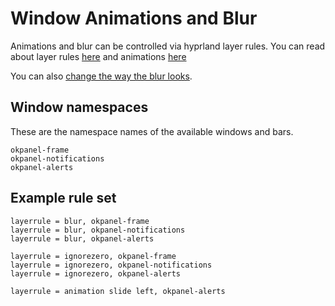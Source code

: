 # Window Animations and Blur

Animations and blur can be controlled via hyprland layer rules.
You can read about layer rules [here](https://wiki.hyprland.org/Configuring/Window-Rules/#layer-rules) and 
animations [here](https://wiki.hyprland.org/Configuring/Animations/#general)

You can also [change the way the blur looks](https://wiki.hyprland.org/Configuring/Variables/#blur).

## Window namespaces

These are the namespace names of the available windows and bars.

```
okpanel-frame
okpanel-notifications
okpanel-alerts
```

## Example rule set

```
layerrule = blur, okpanel-frame
layerrule = blur, okpanel-notifications
layerrule = blur, okpanel-alerts

layerrule = ignorezero, okpanel-frame
layerrule = ignorezero, okpanel-notifications
layerrule = ignorezero, okpanel-alerts

layerrule = animation slide left, okpanel-alerts

```
